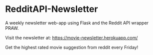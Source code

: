 # RedditAPI-Newsletter
A weekly newsletter web-app using Flask and the Reddit API wrapper PRAW. 

Visit the newsletter at: https://movie-newsletter.herokuapp.com/

Get the highest rated movie suggestion from reddit every Friday!
